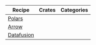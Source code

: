 | Recipe | Crates | Categories |
|--------|--------|------------|
| [Polars][ex-polars] | | |
| [Arrow][ex-arrow] | | |
| [Datafusion][ex-datafusion] | | |

[ex-polars]: index.md#polars
[ex-arrow]: index.md#arrow
[ex-datafusion]: index.md#datafusion
